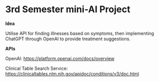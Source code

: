# 3rd Semester mini-AI Project

**Idea**

Utilise API for finding illnesses based on symptoms,
then implementing ChatGPT through OpenAI to provide
treatment suggestions.

**APIs**

OpenAI:
https://platform.openai.com/docs/overview

Clinical Table Search Service: 
https://clinicaltables.nlm.nih.gov/apidoc/conditions/v3/doc.html



